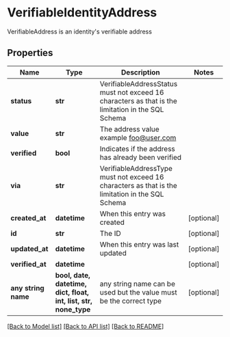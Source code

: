 # VerifiableIdentityAddress

VerifiableAddress is an identity's verifiable address

## Properties
Name | Type | Description | Notes
------------ | ------------- | ------------- | -------------
**status** | **str** | VerifiableAddressStatus must not exceed 16 characters as that is the limitation in the SQL Schema | 
**value** | **str** | The address value  example foo@user.com | 
**verified** | **bool** | Indicates if the address has already been verified | 
**via** | **str** | VerifiableAddressType must not exceed 16 characters as that is the limitation in the SQL Schema | 
**created_at** | **datetime** | When this entry was created | [optional] 
**id** | **str** | The ID | [optional] 
**updated_at** | **datetime** | When this entry was last updated | [optional] 
**verified_at** | **datetime** |  | [optional] 
**any string name** | **bool, date, datetime, dict, float, int, list, str, none_type** | any string name can be used but the value must be the correct type | [optional]

[[Back to Model list]](../README.md#documentation-for-models) [[Back to API list]](../README.md#documentation-for-api-endpoints) [[Back to README]](../README.md)


